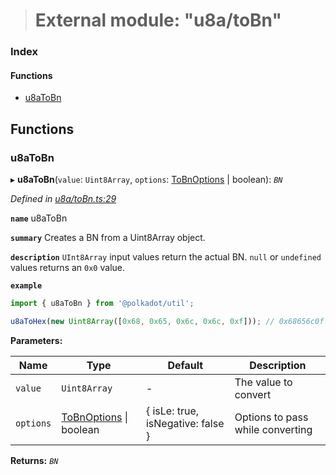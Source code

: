 > # External module: "u8a/toBn"

### Index

#### Functions

* [u8aToBn](_u8a_tobn_.md#u8atobn)

## Functions

###  u8aToBn

▸ **u8aToBn**(`value`: `Uint8Array`, `options`: [ToBnOptions](../interfaces/_types_.tobnoptions.md) | boolean): *`BN`*

*Defined in [u8a/toBn.ts:29](https://github.com/polkadot-js/common/blob/5aea366/packages/util/src/u8a/toBn.ts#L29)*

**`name`** u8aToBn

**`summary`** Creates a BN from a Uint8Array object.

**`description`** 
`UInt8Array` input values return the actual BN. `null` or `undefined` values returns an `0x0` value.

**`example`** 
<BR>

```javascript
import { u8aToBn } from '@polkadot/util';

u8aToHex(new Uint8Array([0x68, 0x65, 0x6c, 0x6c, 0xf])); // 0x68656c0f
```

**Parameters:**

Name | Type | Default | Description |
------ | ------ | ------ | ------ |
`value` | `Uint8Array` | - | The value to convert |
`options` | [ToBnOptions](../interfaces/_types_.tobnoptions.md) \| boolean |  { isLe: true, isNegative: false } | Options to pass while converting |

**Returns:** *`BN`*